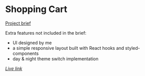 # Shopping Cart

[Project brief](https://www.theodinproject.com/lessons/node-path-javascript-shopping-cart) 

Extra features not included in the brief: 

- UI designed by me 
- a simple responsive layout built with React hooks and styled-components
- day & night theme switch implementation  

*[Live link](https://piotrnajda3000.github.io/shopping-cart/)* 
